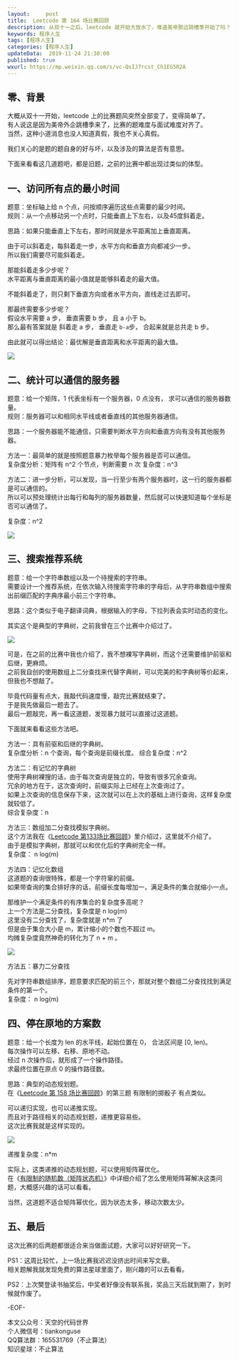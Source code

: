 ```yaml
---   
layout:     post  
title:  Leetcode 第 164 场比赛回顾 
description: 从双十一之后，leetcode 就开始大放水了，难道美帝那边跳槽季开始了吗？
keywords: 程序人生  
tags: [程序人生]    
categories: [程序人生]  
updateData:  2019-11-24 21:30:00  
published: true  
wxurl: https://mp.weixin.qq.com/s/vc-QsIJ7rcst_Ch1EG5R2A  
---  
```



## 零、背景  


大概从双十一开始，leetcode 上的比赛题风突然全部变了，变得简单了。  
有人说这是因为美帝外企跳槽季来了，比赛的题难度与面试难度对齐了。  
当然，这种小道消息也没人知道真假，我也不关心真假。  


我们关心的是题的题自身的好与坏，以及涉及的算法是否有意思。  


下面来看看这几道题吧，都是旧题，之前的比赛中都出现过类似的体型。  


## 一、访问所有点的最小时间  


题意：坐标轴上给 n 个点，问按顺序遍历这些点需要的最少时间。  
规则：从一个点移动另一个点时，只能垂直上下左右，以及45度斜着走。  


思路：如果只能垂直上下左右，那时间就是水平距离加上垂直距离。  


由于可以斜着走，每斜着走一步，水平方向和垂直方向都减少一步。  
所以我们需要尽可能斜着走。  


那能斜着走多少步呢？  
水平距离与垂直距离的最小值就是能够斜着走的最大值。  


不能斜着走了，则只剩下垂直方向或者水平方向，直线走过去即可。  


那最终需要多少步呢？  
假设水平需要 a 步， 垂直需要 b 步， 且 a 小于 b。  
那么最有答案就是 斜着走 a 步， 垂直走 `b-a`步， 合起来就是总共走 b 步。  


由此就可以得出结论：最优解是垂直距离和水平距离的最大值。  


![](http://res2019.tiankonguse.com/images/2019/11/24/001.png)  


## 二、统计可以通信的服务器


题意：给一个矩阵，1 代表坐标有一个服务器，0 点没有， 求可以通信的服务器数量。  
规则：服务器可以和相同水平线或者垂直线的其他服务器通信。  


思路：一个服务器能不能通信，只需要判断水平方向和垂直方向有没有其他服务器。  



方法一：最简单的就是按照题意暴力枚举每个服务器是否可以通信。  
复杂度分析：矩阵有 n^2 个节点，判断需要 n 次 
复杂度：n^3  


方法二：进一步分析，可以发现，当一行至少有两个服务器时，这一行的服务器都是可以通信的。  
所以可以预处理统计出每行和每列的服务器数量，然后就可以快速知道每个坐标是否可以通信了。  


复杂度：n^2  


![](http://res2019.tiankonguse.com/images/2019/11/24/002.png)  



## 三、搜索推荐系统  


题意：给一个字符串数组以及一个待搜索的字符串。  
需要设计一个推荐系统，在依次输入待搜索字符串的字母后，从字符串数组中搜索出前缀匹配的字典序最小前三个字符串。  


思路：这个类似于电子翻译词典，根据输入的字母，下拉列表会实时动态的变化。  


其实这个是典型的字典树，之前我曾在三个比赛中介绍过了。  


![](http://res2019.tiankonguse.com/images/2019/11/24/003.png)  



可是，在之前的比赛中我也介绍了，我不想裸写字典树，而这个还需要维护前驱和后继，更麻烦。  
之前我自创的使用数组上二分查找来代替字典树，可以完美的和字典树等价起来，但我也不想敲了。  


毕竟代码量有点大，我敲代码速度慢，敲完比赛就结束了。  
于是我先做最后一题去了。  
最后一题敲完，再一看这道题，发现暴力就可以直接过这道题。  


下面就来看看这些方法吧。  


方法一：具有前驱和后继的字典树。  
复杂度分析：n 个查询，每个查询是前缀长度。
综合复杂度：n^2  



方法二：有记忆的字典树  
使用字典树裸搜的话，由于每次查询是独立的，导致有很多冗余查询。  
冗余的地方在于，这次查询时，前缀实际上已经在上次查询过了。  
如果上次查询的信息保存下来，这次就可以在上次的基础上进行查询，这样复杂度就较低了。  
综合复杂度：n



方法三：数组加二分查找模拟字典树。  
这个方法我在《[Leetcode 第133场比赛回顾](https://mp.weixin.qq.com/s/WyU9lAzilCDF6t-037cGtw)》里介绍过，这里就不介绍了。  
由于是模拟字典树，那就可以和优化后的字典树完全一样。  
复杂度： n log(m)



方法四：记忆化数组  
这道题的查询很特殊，都是一个字符窜的前缀。  
如果带查询的集合排好序的话，前缀长度每增加一，满足条件的集合就缩小一点。  


那维护一个满足条件的有序集合的复杂度多高呢？  
上一个方法是二分查找，复杂度是 n log(m)  
这里没有二分查找了，复杂度就是 n*m 了  
但是由于集合大小是 m，累计缩小的个数也不超过 m。  
均摊复杂度竟然神奇的转化为了 n + m 。  



![](http://res2019.tiankonguse.com/images/2019/11/24/004.png)  


方法五：暴力二分查找  


先对字符串数组排序，题意要求匹配的前三个，那就对整个数组二分查找找到满足条件的第一个。  
复杂度： n log(m)  




## 四、停在原地的方案数  


题意：给一个长度为 len 的水平线，起始位置在 0， 合法区间是 [0, len)。  
每次操作可以左移、右移、原地不动。  
经过 n 次操作后，就形成了一个操作路径。  
求最终位置在原点 0 的操作路径数。  



思路：典型的动态规划题。  
在《[Leetcode 第 158 场比赛回顾](https://mp.weixin.qq.com/s/G5in4o97C9IDbvyhmUPT_w)》的第三题 有限制的掷骰子 有点类似。  


可以递归实现，也可以递推实现。  
而且对于路径相关的动态规划题，递推更容易些。  
这次比赛我就是这样实现的。  


![](http://res2019.tiankonguse.com/images/2019/11/24/005.png)  


递推复杂度：n*m  


实际上，这类递推的动态规划题，可以使用矩阵幂优化。  
在《[有限制的随机数（矩阵状态机）](https://mp.weixin.qq.com/s/OtcrB_u471NdUr8BSLZc5Q)》中详细介绍了怎么使用矩阵幂解决这类问题，大概感兴趣的话可以看看。  

当然，这道题不适合矩阵幂优化，因为状态太多，移动次数太少。  


## 五、最后  


这次比赛的后两题都很适合来当做面试题，大家可以好好研究一下。  


PS1：这周比较忙，上一场比赛我迟迟没挤出时间来写文章。  
相关题解我就发现免费的算法星球里面了，刚兴趣的可以去看看。  


PS2：上次樊登读书抽奖后，中奖者好像没有联系我，奖品三天后就到期了，到时候就作废了。  



-EOF-  


本文公众号：天空的代码世界  
个人微信号：tiankonguse  
QQ算法群：165531769（不止算法）  
知识星球：不止算法  

